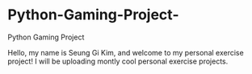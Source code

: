 # Python-Gaming-Project-
Python Gaming Project 

Hello, my name is Seung Gi Kim, and welcome to my personal exercise project! I will be uploading montly cool personal exercise projects. 

